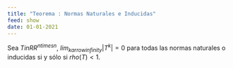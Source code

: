 ```yaml
---
title: "Teorema : Normas Naturales e Inducidas"
feed: show
date: 01-01-2021
---
```

Sea $T in RR^{n times n}$, $lim_{k arrow infinity} |T^k| = 0$ para todas las normas naturales o inducidas si y sólo si $rho(T) < 1$.


